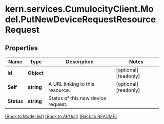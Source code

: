 
# kern.services.CumulocityClient.Model.PutNewDeviceRequestResourceRequest

## Properties

Name | Type | Description | Notes
------------ | ------------- | ------------- | -------------
**Id** | **Object** |  | [optional] [readonly] 
**Self** | **string** | A URL linking to this resource. | [optional] [readonly] 
**Status** | **string** | Status of this new device request. | 

[[Back to Model list]](../README.md#documentation-for-models)
[[Back to API list]](../README.md#documentation-for-api-endpoints)
[[Back to README]](../README.md)

